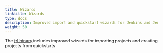 ```yaml
---
title: Wizards
linktitle: Wizards
type: docs
description: Improved import and quickstart wizards for Jenkins and Jenkins X
weight: 50
---
```



The [jxl binary](/docs/labs/jxl/) includes improved wizards for importing projects and creating projects from quickstarts


